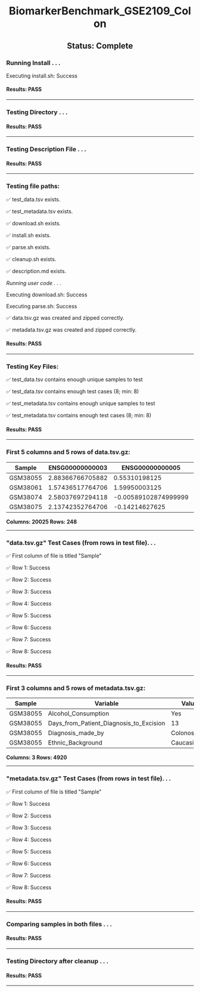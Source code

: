 <h1><center>BiomarkerBenchmark_GSE2109_Colon</center></h1>
<h2><center> Status: Complete </center></h2>


### Running Install . . .

Executing install.sh: Success

#### Results: PASS
---
### Testing Directory . . .

#### Results: PASS
---
### Testing Description File . . .

#### Results: PASS
---
### Testing file paths:

&#9989;	test_data.tsv exists.

&#9989;	test_metadata.tsv exists.

&#9989;	download.sh exists.

&#9989;	install.sh exists.

&#9989;	parse.sh exists.

&#9989;	cleanup.sh exists.

&#9989;	description.md exists.

*Running user code . . .*

Executing download.sh: Success

Executing parse.sh: Success

&#9989;	data.tsv.gz was created and zipped correctly.

&#9989;	metadata.tsv.gz was created and zipped correctly.

#### Results: PASS
---
### Testing Key Files:

&#9989;	test_data.tsv contains enough unique samples to test

&#9989;	test_data.tsv contains enough test cases (8; min: 8)

&#9989;	test_metadata.tsv contains enough unique samples to test

&#9989;	test_metadata.tsv contains enough test cases (8; min: 8)

#### Results: PASS
---

### First 5 columns and 5 rows of data.tsv.gz:

|	Sample	|	ENSG00000000003	|	ENSG00000000005	|	ENSG00000000419	|	ENSG00000000457	|
|	---	|	---	|	---	|	---	|	---	|
|	GSM38055	|	2.88366766705882	|	0.55310198125	|	2.28798520777778	|	0.5766371840625	|
|	GSM38061	|	1.57436517764706	|	1.59950003125	|	2.26277430666667	|	0.621868049375	|
|	GSM38074	|	2.58037697294118	|	-0.00589102874999999	|	2.63275796333333	|	0.45848329875	|
|	GSM38075	|	2.13742352764706	|	-0.14214627625	|	2.68426196333333	|	0.477348534375	|

**Columns: 20025 Rows: 248**

---
### "data.tsv.gz" Test Cases (from rows in test file). . .

&#9989;	First column of file is titled "Sample"

&#9989;	Row 1: Success

&#9989;	Row 2: Success

&#9989;	Row 3: Success

&#9989;	Row 4: Success

&#9989;	Row 5: Success

&#9989;	Row 6: Success

&#9989;	Row 7: Success

&#9989;	Row 8: Success

#### Results: PASS
---
### First 3 columns and 5 rows of metadata.tsv.gz:

|	Sample	|	Variable	|	Value	|
|	---	|	---	|	---	|
|	GSM38055	|	Alcohol_Consumption	|	Yes	|
|	GSM38055	|	Days_from_Patient_Diagnosis_to_Excision	|	13	|
|	GSM38055	|	Diagnosis_made_by	|	Colonoscopy	|
|	GSM38055	|	Ethnic_Background	|	Caucasian	|

**Columns: 3 Rows: 4920**

---
### "metadata.tsv.gz" Test Cases (from rows in test file). . .

&#9989;	First column of file is titled "Sample"

&#9989;	Row 1: Success

&#9989;	Row 2: Success

&#9989;	Row 3: Success

&#9989;	Row 4: Success

&#9989;	Row 5: Success

&#9989;	Row 6: Success

&#9989;	Row 7: Success

&#9989;	Row 8: Success

#### Results: PASS
---
### Comparing samples in both files . . .

#### Results: PASS

---
### Testing Directory after cleanup . . .

#### Results: PASS
---

